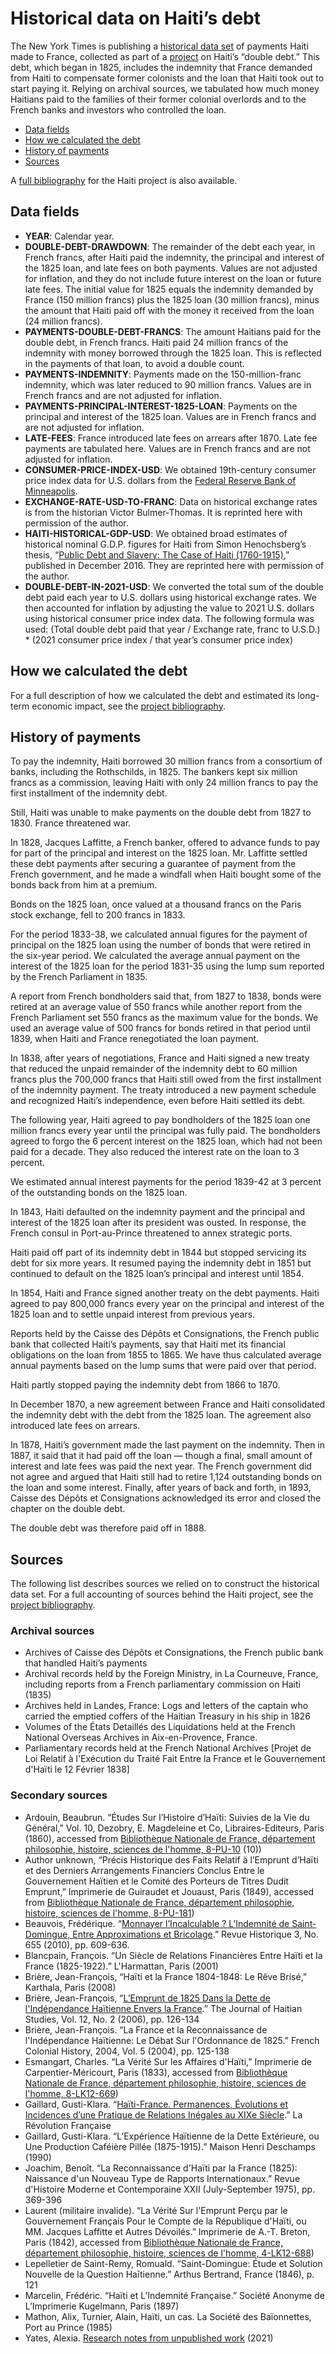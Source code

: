 # Historical data on Haiti’s debt 

The New York Times is publishing a [historical data set](https://www.nytimes.com/2022/05/20/world/americas/haiti-bibliography.html) of payments Haiti made to France, collected as part of a [project](https://www.nytimes.com/2022/05/20/world/haiti-history-colonized-france.html) on Haiti’s “double debt.” This debt, which began in 1825, includes the indemnity that France demanded from Haiti to compensate former colonists and the loan that Haiti took out to start paying it. Relying on archival sources, we tabulated how much money Haitians paid to the families of their former colonial overlords and to the French banks and investors who controlled the loan. 

* [Data fields](#data-fields)
* [How we calculated the debt](#how-we-calculated-the-debt)
* [History of payments](#history-of-payments)
* [Sources](#sources)

A [full bibliography](https://www.nytimes.com/2022/05/20/world/americas/haiti-bibliography.html) for the Haiti project is also available.

## Data fields

- **YEAR**: Calendar year.
- **DOUBLE-DEBT-DRAWDOWN**: The remainder of the debt each year, in French francs, after Haiti paid the indemnity, the principal and interest of the 1825 loan, and late fees on both payments. Values are not adjusted for inflation, and they do not include future interest on the loan or future late fees. The initial value for 1825 equals the indemnity demanded by France (150 million francs) plus the 1825 loan (30 million francs), minus the amount that Haiti paid off with the money it received from the loan (24 million francs).
- **PAYMENTS-DOUBLE-DEBT-FRANCS**: The amount Haitians paid for the double debt, in French francs. Haiti paid 24 million francs of the indemnity with money borrowed through the 1825 loan. This is reflected in the payments of that loan, to avoid a double count.
- **PAYMENTS-INDEMNITY**: Payments made on the 150-million-franc indemnity, which was later reduced to 90 million francs. Values are in French francs and are not adjusted for inflation.
- **PAYMENTS-PRINCIPAL-INTEREST-1825-LOAN**: Payments on the principal and interest of the 1825 loan. Values are in French francs and are not adjusted for inflation.
- **LATE-FEES**: France introduced late fees on arrears after 1870. Late fee payments are tabulated here. Values are in French francs and are not adjusted for inflation.
- **CONSUMER-PRICE-INDEX-USD**: We obtained 19th-century consumer price index data for U.S. dollars from the [Federal Reserve Bank of Minneapolis](https://www.minneapolisfed.org/about-us/monetary-policy/inflation-calculator/consumer-price-index-1800-). 
- **EXCHANGE-RATE-USD-TO-FRANC**: Data on historical exchange rates is from the historian Victor Bulmer-Thomas. It is reprinted here with permission of the author.
- **HAITI-HISTORICAL-GDP-USD**: We obtained broad estimates of historical nominal G.D.P. figures for Haiti from Simon Henochsberg’s thesis, “[Public Debt and Slavery: The Case of Haiti (1760-1915)](http://piketty.pse.ens.fr/files/Henochsberg2016.pdf),” published in December 2016. They are reprinted here with permission of the author.
- **DOUBLE-DEBT-IN-2021-USD**: We converted the total sum of the double debt paid each year to U.S. dollars using historical exchange rates. We then accounted for inflation by adjusting the value to 2021 U.S. dollars using historical consumer price index data. The following formula was used: (Total double debt paid that year / Exchange rate, franc to U.S.D.) * (2021 consumer price index / that year’s consumer price index)

## How we calculated the debt

For a full description of how we calculated the debt and estimated its long-term economic impact, see the [project bibliography](https://www.nytimes.com/2022/05/20/world/americas/haiti-bibliography.html).

## History of payments

To pay the indemnity, Haiti borrowed 30 million francs from a consortium of banks, including the Rothschilds, in 1825. The bankers kept six million francs as a commission, leaving Haiti with only 24 million francs to pay the first installment of the indemnity debt. 

Still, Haiti was unable to make payments on the double debt from 1827 to 1830. France threatened war.

In 1828, Jacques Laffitte, a French banker, offered to advance funds to pay for part of the principal and interest on the 1825 loan. Mr. Laffitte settled these debt payments after securing a guarantee of payment from the French government, and he made a windfall when Haiti bought some of the bonds back from him at a premium.

Bonds on the 1825 loan, once valued at a thousand francs on the Paris stock exchange, fell to 200 francs in 1833.

For the period 1833-38, we calculated annual figures for the payment of principal on the 1825 loan using the number of bonds that were retired in the six-year period. We calculated the average annual payment on the interest of the 1825 loan for the period 1831-35 using the lump sum reported by the French Parliament in 1835.

A report from French bondholders said that, from 1827 to 1838, bonds were retired at an average value of 550 francs while another report from the French Parliament set 550 francs as the maximum value for the bonds. We used an average value of 500 francs for bonds retired in that period until 1839, when Haiti and France renegotiated the loan payment. 

In 1838, after years of negotiations, France and Haiti signed a new treaty that reduced the unpaid remainder of the indemnity debt to 60 million francs plus the 700,000 francs that Haiti still owed from the first installment of the indemnity payment. The treaty introduced a new payment schedule and recognized Haiti’s independence, even before Haiti settled its debt.

The following year, Haiti agreed to pay bondholders of the 1825 loan one million francs every year until the principal was fully paid. The bondholders agreed to forgo the 6 percent interest on the 1825 loan, which had not been paid for a decade. They also reduced the interest rate on the loan to 3 percent.

We estimated annual interest payments for the period 1839-42 at 3 percent of the outstanding bonds on the 1825 loan. 

In 1843, Haiti defaulted on the indemnity payment and the principal and interest of the 1825 loan after its president was ousted. In response, the French consul in Port-au-Prince threatened to annex strategic ports.

Haiti paid off part of its indemnity debt in 1844 but stopped servicing its debt for six more years. It resumed paying the indemnity debt in 1851 but continued to default on the 1825 loan’s principal and interest until 1854.

In 1854, Haiti and France signed another treaty on the debt payments. Haiti agreed to pay 800,000 francs every year on the principal and interest of the 1825 loan and to settle unpaid interest from previous years.

Reports held by the Caisse des Dépôts et Consignations, the French public bank that collected Haiti’s payments, say that Haiti met its financial obligations on the loan from 1855 to 1865. We have thus calculated average annual payments based on the lump sums that were paid over that period.

Haiti partly stopped paying the indemnity debt from 1866 to 1870. 

In December 1870, a new agreement between France and Haiti consolidated the indemnity debt with the debt from the 1825 loan. The agreement also introduced late fees on arrears.  

In 1878, Haiti’s government made the last payment on the indemnity. Then in 1887, it said that it had paid off the loan — though a final, small amount of interest and late fees was paid the next year. The French government did not agree and argued that Haiti still had to retire 1,124 outstanding bonds on the loan and some interest. Finally, after years of back and forth, in 1893, Caisse des Dépôts et Consignations acknowledged its error and closed the chapter on the double debt.

The double debt was therefore paid off in 1888.

## Sources

The following list describes sources we relied on to construct the historical data set. For a full accounting of sources behind the Haiti project, see the [project bibliography](https://www.nytimes.com/2022/05/20/world/americas/haiti-bibliography.html).

### Archival sources

- Archives of Caisse des Dépôts et Consignations, the French public bank that handled Haiti’s payments
- Archival records held by the Foreign Ministry, in La Courneuve, France, including reports from a French parliamentary commission on Haiti (1835)
- Archives held in Landes, France: Logs and letters of the captain who carried the emptied coffers of the Haitian Treasury in his ship in 1826 
- Volumes of the États Detaillés des Liquidations held at the French National Overseas Archives in Aix-en-Provence, France. 
- Parliamentary records held at the French National Archives [Projet de Loi Relatif à l'Exécution du Traité Fait Entre la France et le Gouvernement d'Haïti le 12 Février 1838]

### Secondary sources

- Ardouin, Beaubrun. “Études Sur l’Histoire d’Haïti: Suivies de la Vie du Général,” Vol. 10, Dezobry, E. Magdeleine et Co, Libraires-Editeurs, Paris (1860), accessed from [Bibliothèque Nationale de France, département philosophie, histoire, sciences de l'homme, 8-PU-10](https://gallica.bnf.fr/ark:/12148/bpt6k61437976/f6.item) (10))
- Author unknown, “Précis Historique des Faits Relatif à l’Emprunt d’Haïti et des Derniers Arrangements Financiers Conclus Entre le Gouvernement Haïtien et le Comité des Porteurs de Titres Dudit Emprunt,” Imprimerie de Guiraudet et Jouaust, Paris (1849), accessed from [Bibliothèque Nationale de France, département philosophie, histoire, sciences de l'homme, 8-PU-181](https://gallica.bnf.fr/ark:/12148/bpt6k5797158w.texteImage))
- Beauvois, Frédérique. “[Monnayer l’Incalculable ? L’Indemnité de Saint-Domingue, Entre Approximations et Bricolage](https://www.cairn.info/revue-historique-2010-3-page-609.htm).” Revue Historique 3, No. 655 (2010), pp. 609-636.
- Blancpain, François. “Un Siècle de Relations Financières Entre Haïti et la France (1825-1922).” L'Harmattan, Paris (2001) 
- Brière, Jean-François, “Haïti et la France 1804-1848: Le Rêve Brisé,” Karthala, Paris (2008) 
- Brière, Jean-François, “[L’Emprunt de 1825 Dans la Dette de l'Indépendance Haïtienne Envers la France](https://www.jstor.org/stable/41715332).” The Journal of Haitian Studies, Vol. 12, No. 2 (2006), pp. 126-134 
- Brière, Jean-François. “La France et la Reconnaissance de l'Indépendance Haïtienne: Le Débat Sur l'Ordonnance de 1825.” French Colonial History, 2004, Vol. 5 (2004), pp. 125-138
- Esmangart, Charles. “La Vérité Sur les Affaires d'Haïti,” Imprimerie de Carpentier-Méricourt, Paris (1833), accessed from [Bibliothèque Nationale de France, département philosophie, histoire, sciences de l'homme, 8-LK12-669](https://gallica.bnf.fr/ark:/12148/bpt6k5629890z/f3.item.zoom))
- Gaillard, Gusti-Klara. “[Haïti-France. Permanences, Évolutions et Incidences d’une Pratique de Relations Inégales au XIXe Siècle](https://journals.openedition.org/lrf/2844).” La Révolution Française
- Gaillard, Gusti-Klara. “L’Expérience Haïtienne de la Dette Extérieure, ou Une Production Caféière Pillée (1875-1915).” Maison Henri Deschamps (1990) 
- Joachim, Benoît. “La Reconnaissance d'Haïti par la France (1825): Naissance d'un Nouveau Type de Rapports Internationaux.” Revue d'Histoire Moderne et Contemporaine XXII (July-September 1975), pp. 369-396
- Laurent (militaire invalide). “La Vérité Sur l'Emprunt Perçu par le Gouvernement Français Pour le Compte de la République d'Haïti, ou MM. Jacques Laffitte et Autres Dévoilés.” Imprimerie de A.-T. Breton, Paris (1842), accessed from [Bibliothèque Nationale de France, département philosophie, histoire, sciences de l'homme, 4-LK12-688](https://gallica.bnf.fr/ark:/12148/bpt6k55981772.r=La%20vérité%20sur%20l%27emprunt%20perçu%20%20par%20le%20gouvernement%20français%20%20pour%20le%20compte%20de%20la%20%20République%20d%27Haïti%2C?rk=21459;2))
- Lepelletier de Saint-Remy, Romuald. “Saint-Domingue: Étude et Solution Nouvelle de la Question Haītienne.” Arthus Bertrand, France (1846), p. 121
- Marcelin, Frédéric. “Haïti et L’Indemnité Française.” Société Anonyme de L’Imprimerie Kugelmann, Paris (1897)
- Mathon, Alix, Turnier, Alain, Haïti, un cas. La Société des Baïonnettes, Port au Prince (1985)
- Yates, Alexia. [Research notes from unpublished work](https://sites.manchester.ac.uk/riseoftherentier/2021/01/17/defending-the-haitian-debt-bondholder-activism-in-19th-century-france/) (2021)
